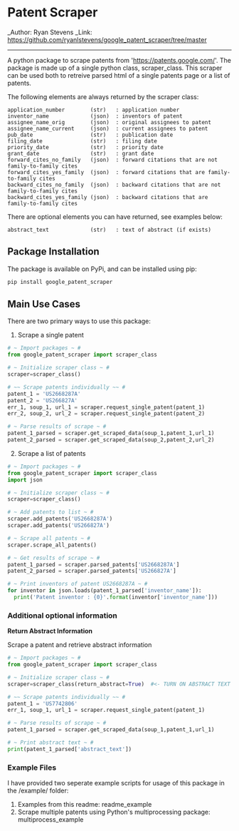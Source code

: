 # Patent Scraper

_Author: Ryan Stevens
_Link: https://github.com/ryanlstevens/google_patent_scraper/tree/master

---

A python package to scrape patents from 'https://patents.google.com/'. The package is made up of a single python class, scraper_class. This scraper can be used both to retreive parsed html of a single patents page or a list of patents.

The following elements are always returned by the scraper class:

    application_number        (str)   : application number
    inventor_name             (json)  : inventors of patent 
    assignee_name_orig        (json)  : original assignees to patent
    assignee_name_current     (json)  : current assignees to patent
    pub_date                  (str)   : publication date
    filing_date               (str)   : filing date
    priority_date             (str)   : priority date
    grant_date                (str)   : grant date
    forward_cites_no_family   (json)  : forward citations that are not family-to-family cites
    forward_cites_yes_family  (json)  : forward citations that are family-to-family cites
    backward_cites_no_family  (json)  : backward citations that are not family-to-family cites
    backward_cites_yes_family (json)  : backward citations that are family-to-family cites
    
 There are optional elements you can have returned, see examples below:
 
    abstract_text             (str)   : text of abstract (if exists)       

## Package Installation
The package is available on PyPi, and can be installed using pip:

```python
pip install google_patent_scraper
```

## Main Use Cases

There are two primary ways to use this package:
1. Scrape a single patent

``` python
# ~ Import packages ~ #
from google_patent_scraper import scraper_class

# ~ Initialize scraper class ~ #
scraper=scraper_class() 

# ~~ Scrape patents individually ~~ #
patent_1 = 'US2668287A'
patent_2 = 'US266827A'
err_1, soup_1, url_1 = scraper.request_single_patent(patent_1)
err_2, soup_2, url_2 = scraper.request_single_patent(patent_2)

# ~ Parse results of scrape ~ #
patent_1_parsed = scraper.get_scraped_data(soup_1,patent_1,url_1)
patent_2_parsed = scraper.get_scraped_data(soup_2,patent_2,url_2)
```

2. Scrape a list of patents

```python
# ~ Import packages ~ #
from google_patent_scraper import scraper_class
import json

# ~ Initialize scraper class ~ #
scraper=scraper_class()

# ~ Add patents to list ~ #
scraper.add_patents('US2668287A')
scraper.add_patents('US266827A')

# ~ Scrape all patents ~ #
scraper.scrape_all_patents()

# ~ Get results of scrape ~ #
patent_1_parsed = scraper.parsed_patents['US2668287A']
patent_2_parsed = scraper.parsed_patents['US266827A']

# ~ Print inventors of patent US2668287A ~ #
for inventor in json.loads(patent_1_parsed['inventor_name']):
  print('Patent inventor : {0}'.format(inventor['inventor_name']))
```

### Additional optional information

__Return Abstract Information__

Scrape a patent and retrieve abstract information

``` python
# ~ Import packages ~ #
from google_patent_scraper import scraper_class

# ~ Initialize scraper class ~ #
scraper=scraper_class(return_abstract=True)  #<- TURN ON ABSTRACT TEXT  

# ~~ Scrape patents individually ~~ #
patent_1 = 'US7742806'
err_1, soup_1, url_1 = scraper.request_single_patent(patent_1)

# ~ Parse results of scrape ~ #
patent_1_parsed = scraper.get_scraped_data(soup_1,patent_1,url_1)

# ~ Print abstract text ~ #
print(patent_1_parsed['abstract_text'])
```


### Example Files

I have provided two seperate example scripts for usage of this package in the /example/ folder:
  1. Examples from this readme: readme_example
  2. Scrape multiple patents using Python's multiprocessing package: multiprocess_example
